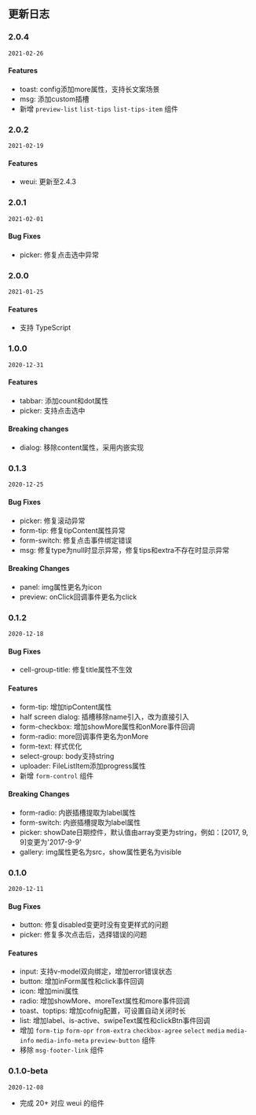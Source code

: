 ## 更新日志

### 2.0.4

`2021-02-26`

#### Features

- toast: config添加more属性，支持长文案场景
- msg: 添加custom插槽
- 新增 `preview-list` `list-tips` `list-tips-item` 组件

### 2.0.2

`2021-02-19`

#### Features

- weui: 更新至2.4.3

### 2.0.1

`2021-02-01`

#### Bug Fixes

- picker: 修复点击选中异常

### 2.0.0

`2021-01-25`

#### Features

- 支持 TypeScript

### 1.0.0

`2020-12-31`

#### Features

- tabbar: 添加count和dot属性
- picker: 支持点击选中

#### Breaking changes

- dialog: 移除content属性，采用内嵌实现

### 0.1.3

`2020-12-25`

#### Bug Fixes

- picker: 修复滚动异常
- form-tip: 修复tipContent属性异常
- form-switch: 修复点击事件绑定错误
- msg: 修复type为null时显示异常，修复tips和extra不存在时显示异常

#### Breaking Changes

- panel: img属性更名为icon
- preview: onClick回调事件更名为click

### 0.1.2

`2020-12-18`

#### Bug Fixes

- cell-group-title: 修复title属性不生效

#### Features

- form-tip: 增加tipContent属性
- half screen dialog: 插槽移除name引入，改为直接引入
- form-checkbox: 增加showMore属性和onMore事件回调
- form-radio: more回调事件更名为onMore
- form-text: 样式优化
- select-group: body支持string
- uploader: FileListItem添加progress属性
- 新增 `form-control` 组件

#### Breaking Changes

- form-radio: 内嵌插槽提取为label属性
- form-switch: 内嵌插槽提取为label属性
- picker: showDate日期控件，默认值由array变更为string，例如：[2017, 9, 9]变更为'2017-9-9'
- gallery: img属性更名为src，show属性更名为visible

### 0.1.0

`2020-12-11`

#### Bug Fixes

- button: 修复disabled变更时没有变更样式的问题
- picker: 修复多次点击后，选择错误的问题

#### Features

- input: 支持v-model双向绑定，增加error错误状态
- button: 增加inForm属性和click事件回调
- icon: 增加mini属性
- radio: 增加showMore、moreText属性和more事件回调
- toast、toptips: 增加cofnig配置，可设置自动关闭时长
- list: 增加label、is-active、swipeText属性和clickBtn事件回调
- 增加 `form-tip` `form-opr` `from-extra` `checkbox-agree` `select` `media` `media-info` `media-info-meta` `preview-button` 组件
- 移除 `msg-footer-link` 组件

### 0.1.0-beta

`2020-12-08`

- 完成 20+ 对应 weui 的组件